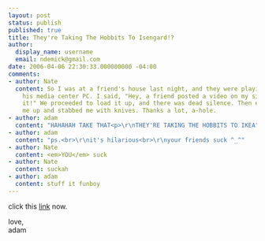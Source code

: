 ```yaml
---
layout: post
status: publish
published: true
title: They're Taking The Hobbits To Isengard!?
author:
  display_name: username
  email: ndemick@gmail.com
date: 2006-04-06 22:30:33.000000000 -04:00
comments:
- author: Nate
  content: So I was at a friend's house last night, and they were playing videos on
    his media center PC. I said, "Hey, a friend posted a video on my site; let's watch
    it!" We proceeded to load it up, and there was dead silence. Then everyone beat
    me up and stabbed me with knives. Thanks a lot, a-hole.
- author: adam
  content: "HAHAHAH TAKE THAT<p>\r\nTHEY'RE TAKING THE HOBBITS TO IKEA"
- author: adam
  content: "ps.<br>\r\nit's hilarious<br>\r\nyour friends suck ^_^"
- author: Nate
  content: <em>YOU</em> suck
- author: Nate
  content: suckah
- author: adam
  content: stuff it funboy
---
```

<p><p>
click this <a href="http://www.albinoblacksheep.com/flash/hobbits" target="new">link</a> now.
<p>
love,<br>
adam